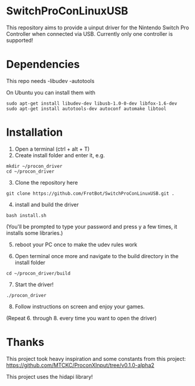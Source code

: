 # SwitchProConLinuxUSB
This repository aims to provide a uinput driver for the Nintendo Switch Pro Controller when connected via USB.
Currently only one controller is supported!

# Dependencies

This repo needs 
-libudev
-autotools

On Ubuntu you can install them with

```
sudo apt-get install libudev-dev libusb-1.0-0-dev libfox-1.6-dev
sudo apt-get install autotools-dev autoconf automake libtool
```

# Installation

1. Open a terminal (ctrl + alt + T)
2. Create install folder and enter it, e.g.
```
mkdir ~/procon_driver
cd ~/procon_driver
```
3. Clone the repository here
```
git clone https://github.com/FrotBot/SwitchProConLinuxUSB.git .
```
4. install and build the driver
```
bash install.sh
```
(You'll be prompted to type your password and press y a few times, it installs some libraries.)

5. reboot your PC once to make the udev rules work

6. Open terminal once more and navigate to the build directory in the install folder
```
cd ~/procon_driver/build
```

7. Start the driver!
```
./procon_driver
```

8. Follow instructions on screen and enjoy your games.

(Repeat 6. through 8. every time you want to open the driver)


# Thanks
This project took heavy inspiration and some constants from this project:
https://github.com/MTCKC/ProconXInput/tree/v0.1.0-alpha2

This project uses the hidapi library!


